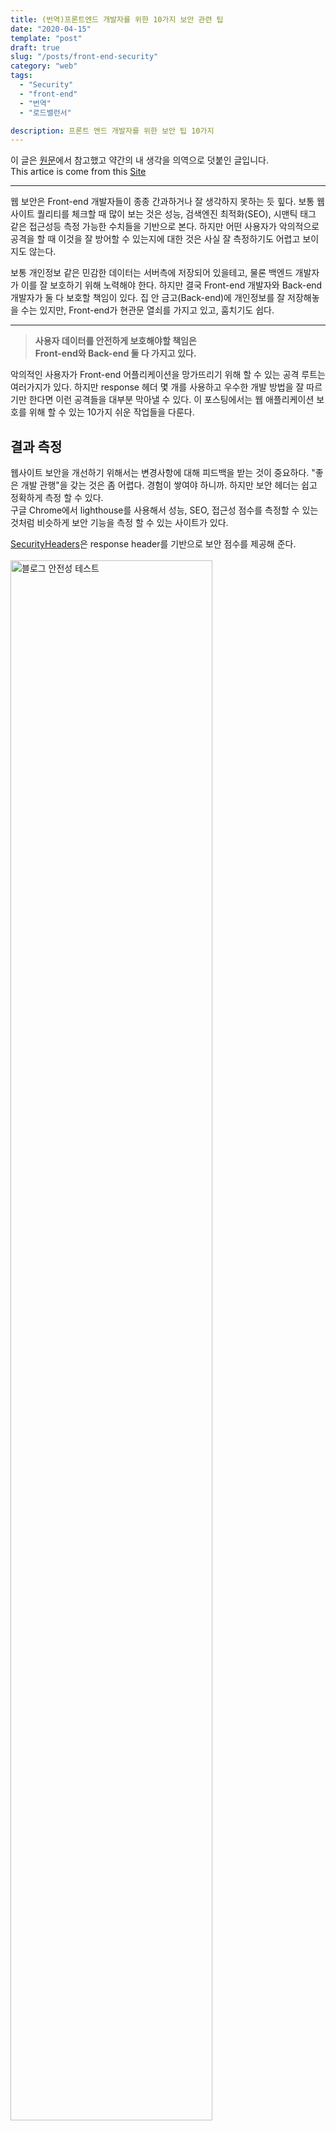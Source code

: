 ```yaml
---
title: (번역)프론트엔드 개발자를 위한 10가지 보안 관련 팁
date: "2020-04-15"
template: "post"
draft: true
slug: "/posts/front-end-security"
category: "web"
tags:
  - "Security"
  - "front-end"
  - "번역"
  - "로드밸런서"

description: 프론트 엔드 개발자를 위한 보안 팁 10가지
---
```


이 글은 [원문](https://levelup.gitconnected.com/10-security-tips-for-frontend-developers-19e3dd9fb069)에서 참고했고 약간의 내 생각을 의역으로 덧붙인 글입니다. <br>
This artice is come from this [Site](https://alexpareto.com/scalability/systems/2020/02/03/scaling-100k.html)

<hr>

웹 보안은 Front-end 개발자들이 종종 간과하거나 잘 생각하지 못하는 듯 힢다. 보통 웹사이트 퀄리티를 체크할 때 많이 보는 것은 성능, 검색엔진 최적화(SEO), 시맨틱 태그 같은 접근성등 측정 가능한 수치들을 기반으로 본다. 하지만 어떤 사용자가 악의적으로 공격을 할 때 이것을 잘 방어할 수 있는지에 대한 것은 사실 잘 측정하기도 어렵고 보이지도 않는다.

보통 개인정보 같은 민감한 데이터는 서버측에 저장되어 있을테고, 물론 백엔드 개발자가 이를 잘 보호하기 위해 노력해야 한다. 하지만 결국 Front-end 개발자와 Back-end 개발자가 둘 다 보호할 책임이 있다. 집 안 금고(Back-end)에 개인정보를 잘 저장해놓을 수는 있지만, Front-end가 현관문 열쇠를 가지고 있고, 훔치기도 쉽다.

 <hr>
<blockquote>
<strong>사용자 데이터를 안전하게 보호해야할 책임은 <br>Front-end와 Back-end 둘 다 가지고 있다.</strong>
</blockquote>

악의적인 사용자가 Front-end 어플리케이션을 망가뜨리기 위해 할 수 있는 공격 루트는 여러가지가 있다. 하지만 response 헤더 몇 개를 사용하고 우수한 개발 방법을 잘 따르기만 한다면 이런 공격들을 대부분 막아낼 수 있다. 이 포스팅에서는 웹 애플리케이션 보호를 위해 할 수 있는 10가지 쉬운 작업들을 다룬다.

## 결과 측정

웹사이트 보안을 개선하기 위해서는 변경사항에 대해 피드백을 받는 것이 중요하다. "좋은 개발 관행"을 갖는 것은 좀 어렵다. 경험이 쌓여야 하니까. 하지만 보안 헤더는 쉽고 정확하게 측정 할 수 있다. <Br>구글 Chrome에서 lighthouse를 사용해서 성능, SEO, 접근성 점수를 측정할 수 있는 것처럼 비슷하게 보안 기능을 측정 할 수 있는 사이트가 있다. <br>

[SecurityHeaders](https://securityheaders.com)은 response header를 기반으로 보안 점수를 제공해 준다.<br>
<br>
<img class="mb-3" style="width:80%;" src="https://yohanproblogasset.s3.ap-northeast-2.amazonaws.com/images/front-end-security/screen+5.png" alt="블로그 안전성 테스트">
<br>
A+도 있고 F도 있는데, 내 블로그의 경우 netlify를 통해 자동으로 호스팅 해준다. 내 블로그는 B를 맞았는데,
안타깝게도 대부분의 사이트는 D인 것 같다. 네이버도 , 다음도
<s>그런데 구글도 D다.</s>

## response 헤더에 대해 알아둘 사항

response 헤더를 다루는 것은 Backend의 작업이었다.
오늘날에는 웹 애플리케이션을 Zeit 또는 Netlify와 같은 "서버리스"클라우드 플랫폼에 배포하는 경우도 많아지고 있다.(Firebase도 마찬가지)<br>
이에 대해 적절한 response 헤더를 반환하도록 구성하는 것이 front-end 책임이 된다.<br>
내가 만드는 웹어플리케이션의 클라우드 호스팅 제공 업체가 어떤 response 헤더를 사용하는지 이에 대한 작동하는 방식을 배우고 적절하게 구성하면 된다.

## 1 User: 1 Machine

웹사이트든, 모바일 앱이든, 거의 모든 애플리케이션에는 세 가지의 핵심 구성요소가<small><s>(삼신기)</s></small>가 있다. <br> 바로 <strong>API</strong>, <strong>DataBase</strong> 그리고 <strong>Client</strong>(보통은 앱 또는 웹사이트)
DB는 영구데이터를 저장하고 API는 해당 데이터에 대한 요청과 그와 관련된 요청을 처리한다. Client는 그 데이터를 user에게 전달하게 된다. <br>

나는 현대 어플리케이션 개발에서는 클라이언트를 API와 완전히 독립적으로 만든다는 것을 알아냈는데, 이렇게 만들게 되면 앞으로 확장성을 생각하기가 더 쉽기 때문일 것이다. <br>

처음 어플리케이션을 개발할때에는 이 세 가지를 모두 한 서버에 돌리는 것은 괜찮다. 어떻게 보면, 우리의 개발환경과 비슷하다. 한 엔지니어가 API, Client, DB를 모두 한 컴퓨터에서 실행하는 것처럼 말이다.

그러니까 이론적으로는 DigitalOcean Droplet이나 EC2 서버 한 개에다가 배포가 가능하다. 아래처럼

 <img src='/media/images/20200211/1.png' width="50%" style="max-width:400px;">

그렇기는 하지만, 만약 Graminsta 프로젝트가 한 사람 이상의 유저가 사용하기를 원한다면 Database 계층을 나누는 것이 보통은 맞다.

Amazon RDS를 사용해서 나누거나 Digital Ocean에서 제공하는 Managed Database와 같은 관리형 서비스로 분할하는 것은 꽤 도움이 된다.

## 10 Users: DB 계층 나누기

단일 컴퓨터 또는 EC2 인스턴스에서 자체 호스팅하는 것보다 약간 더 비싸긴 하다. 하지만 이러한 서비스를 이용하면 Multi-region Reduncy, Read replica, 자동 백업 등 편리한 추가 기능을 쉽게 얻을 수 있다.

지금까지의 Graminsta 시스템의 모습이다.
<img src='/media/images/20200211/2.png' width="50%" style="max-width:400px; margin-top:10px;">

## 100 Users : Client 나누기

운좋게도, 초기 유저들이 Graminsta를 꽤 좋아한다. 이제 점점 트래픽이 안정적으로 유지되기 시작하니 Client를 나누어야 할 때가 되었다. 한 가지 명심해야 하는 것은 Client를 **잘 나누는 것**이 확장가능한 어플리케이션을 구축하는데 있어서 중요한 요소라는 것이다.시스템의 어떤 한 부분이 더 많은 트래픽을 얻으면 자체 트래픽 패턴을 기반으로 서비스를 확장할 수 있도록 분할 할 수가 있다.

이래서 나는 Client를 API와 별개로 만드는 것을 좋아한다. 이 방식은 웹, 모바일 웹, iOS, Android, 데스크톱 앱, 타사 서비스 등 여러 플랫폼에 대한 구축을 쉽게 만들 수 있게 한다. 모두 같은 API를 사용하는 Client일 뿐이다.

같은 맥락에서 사용자들에게 얻는 가장 큰 피드백은 Graminsta를 스마트폰에 설치하기를 원한다는 것이다. 그래서 우리는 모바일 앱을 출시하기로 한다.

   <img src='/media/images/20200211/3.png' width="50%" style="max-width:500px; margin-top:10px;">

## 1,000 Users: 로드밸런서 추가

Graminsta가 입소문을 타기 시작한다. User들이 사진을 여기저기서 올리기 시작한다. 점점 더 많은 가입자가 생긴다. 우리가 만든 하나밖에 없는 API는 몰려드는 트래픽을 처리하느라 어려움을 겪기 시작한다. 더 많은 컴퓨팅 파워가 필요한 시점이다.

로드밸런서는 매우 강력크 하다. API앞에 로드밸런서를 배치하게 되면 트래픽을 서비스의 인스턴스로 라우팅해 보내준다. 이를 통해 수평적 확장(동일 코드를 실행하는 서버 하나를 더 추가하여 처리할 수 있는 request량을 증가 시키는 것)이 가능해진다.

웹클라이언트와 API앞에 로드밸런서를 배치한다. 즉 API와 웹클라이언트 코드를 실행하는 여러개의 인스턴스가 있을 수 있다. 로드밸런서는 트래픽이 가장 적은 인스턴스로 request를 라우팅한다.

이렇게 하게 되면 우리는 Redundancy도 가져갈 수 있다.

> Redundancy 그러니까 한 개 장비가 뻑이 나더라도 다른 장비가 있으므로 안정적으로 운영을 가져갈 수 있음

한 인스턴스가 다운되더라도(과부하되거나 충돌이 일어나도) 전체 시스템이 다운되는 대신 다른 인스턴스가 requset를 받아서 처리할 수 있다.

그리고 또 로드밸런서는 오토스케일링도 가능하다. 로드밸런서를 설정하게 되면 트래픽이 많이 몰리는 시간(뭐 예를 들면 추석 KTX예매)에는 인스턴스를 늘리고, 잠잘 시간에는 인스턴스를 줄일 수 있다는 뜻이다. 로드밸런서를 추가하면 우리의 API 계층은 어떻게 보면 무한대로 확장이 가능하다. 더 많은 Requset가 오면 계속해서 인스턴스를 늘리면 된다.
<img src='/media/images/20200211/4.png' width="50%" style="max-width:600px; margin-top:10px;">

이 시점에서 보면 Heroku나 AWS의 Elastic Beanstalk 같은 PaaS 회사들이 즉시 제공하는 것과 매우 유사하다.(이래서 인기가 높음),
Heroku는 Database를 별도의 호스트에 두고 자동 확장으로 로드 밸런서를 관리한다. 또 웹 클라이언트를 API와 별도로 호스트할 수 있도록 한다. 이래서 프로젝트나 초기 단계의 창업에 헤로쿠와 같은 서비스를 이용해야 하는 큰 이유인데, 초기 단계에 필요한 것들이 기본으로 제공되기 때문이다.

## 10,000 Users: CDN

처음부터이 작업을 수행했어야 하지만, Graminsta가 워낙 빠르게 변하고 있어서 하지 못했다. 만명이나 되는 유저들이 이미지를 제공하고 업로드하면 서버에 너무 많은 부하가 걸리기 시작한다.

이 시점에서 static 콘텐츠(AWS의 S3 또는 Digital Ocean’s Spaces)를 호스팅하기 위해 클라우드 스토리지 서비스를 사용해야 한다. 일반적으로, API는 이미지나 이미지 업로드를 제공하는 것과 같은 것들을 다루는 것을 하면 좋지 않다.

클라우드 스토리지 서비스에서 사용할 수 있는 것 중 하나는 것은 바로 그 유명한 CDN이다. CDN은 전 세계의 각기 다른 데이터 센터에서 유저가 올린 이미지를 자동으로 캐싱할 것이다.

즉 우리의 메인 데이터 센터는 서울에서 서버 호스팅을 돌리고 있지만, 만약 누군가 캘리포니아에서 이미지를 요청한다면, 클라우드 공급자는 자주 쓰이는 데이터의 복사본을 만들어서 캘리포니아의 데이터 센터에 저장한다. 그렇게 되면 다음에 같은 자료를 요청한 사람은 훨씬 더 빨리 데이터를 받을 수 있다. 이 서비스는 로딩하는 데 오랜 시간이 걸리는 이미지나 비디오와 같은 것들을 공유할 때 효과적이다.

  <img src='/media/images/20200211/5.png' width="60%" style="max-width:700px; margin-top:10px;">

## 100,000 Users: 데이터 계층 확장하기

CDN이 많은 도움을 주었다. Graminsta는 점점 더 인기가 많아지는 중이다. 유명 유튜브 계정인 와썹맨과 워크맨이 계정을 만들었고 많은 사진과 이야기들을 올리고 있다. 다행히도 로드밸런서가 잘 동작하는지 API CPU의 메모리 사용량은 전반적으로 낮게 유지되고 있는 중이다. 그런데 이상하게 자꾸 Request를 보내면 응답이 늦게 돌아오거나 시간초과가 발생한다. 왜 그럴까? 왜 이렇게 느리지?

삽질해서 알아본 결과 Database CPU의 메모리 사용량이 80~90%를 육박하고 있다. 최대 한도를 초과하고 있다.

데이터 계층의 확장은 아마도 가장 까다로운고 어려운 부분이다. Stateless한 요청을 처리하는 API 서버의 경우 인스턴스를 더 추가 할 수 있지만 대부분의 데이터베이스 시스템은 이와 같지 않다. 이 경우 널리 사용되는 관계형 데이터베이스 시스템을 알아보게 된다.(PostgreSQL, MySQL 같은 것들).

## Caching 캐싱

이런 데이터베이스를 유지할 때 쉽고 좋은 방법이 있다. 바로 캐시를 사용하는 것이다. 캐시를 구현하는 가장 일반적인 방법은 뭐 Redis나 Memcached 같이 메모리 내에 있는 Key value 저장소를 사용하면 된다. 대부분의 클라우드에는 AWS Elasticache나 구글 클라우드의 Memorystore와 같은 관리 서비스 버전이 있다.

캐시는 동일한 정보를 반복적으로 요청할 때 매우 유용하다. 기본적으로 한번만 Database에 요청해서 값을 받아오게 되면 그 다음부터는 다시 Database에 요청할 일이 없다. (내가 캐시를 지우지 않는 이상)

예를 들어 와썹맨의 Graminsta 계정이 인기가 있어서 와썹맨 계정으로 유저들이 갈 때마다 API가 Database에서 와썹맨 계정의 정보를 요청하게 된다. 하지만 이 와썹맨 채널의 계정정보는 바뀌는 일은 사실상 거의 없기 때문에 이런 정보는 캐싱하는 것이 좋다.

Redis의 데이터베이스 결과를 `user:id`의 만료시간을 30초로 해놓고 값을 캐싱해 놓는다. 그래서 누군가 와썹맨의 채널을 찾아갔을때 Redis에 캐싱된 값이 이미 있다고 한다면 그 값을 주면 된다. 이렇게 하면 와썹맨 채널이 가장 인기있는 것이라고 하더라도 데이터베이스에 영향을 거의 주지 않는다.

또 캐시 서비스에서 얻을 수 있는 이점은 데이터베이스를 확장하는 것보다 더 쉽게 확장이 가능한다는 것이다. Redis에는로드 밸런서와 유사한 방식으로 Redis 클러스터 모드가 내장되어 있다. 그래서 Redis 캐시를 여러 머신에 배포 할 수 있다.

요즘 대부분의 어플리케이션들은 캐싱을 잘 활용한다. 이 방법은 빠른 API를 만들기 위한 필수불가결한 부분이다. 뭐 더 나은 쿼리를 던진다거나 코드를 잘 짜는 것도 일부 방법일 수는 있겠지만, 캐시가 없다면 수백만명에 이르는 사용자로 확장하기에는 충분하지는 않다.

## Read Replicas (읽기 복제본)

Database가 꽤나 허덕이고 있기 때문에 이제 우리가 할 수 있는 것은 Database Management System을 사용해서 Read Replica를 추가하는 것이다. 한번 클릭하는 것만으로도 만들 수 있고 이 읽기 복제본은 마스터 DB에 최신상태로 유지된다. 그리고 SELECT를 사용해서 접근 가능하다.
<img src='/media/images/20200211/6.png' width="60%" style="max-width:800px; margin-top:10px;">

## 이후

앱이 계속해서 확장함에 따라 우리는 독립적으로 확장할 수 있는 것은 분할해서 서비스하려고 한다. 예를 들어서 우리가 웹소켓을 사용하기 시작한다면 이 웹소켓 처리 코드를 밖으로 빼내는 것이 더 좋다. HTTP Request를 얼마나 보냈느냐에 관계없이 얼마나 많은 웹소켓이 열고 닫앗나에 따라 로드밸런서를 Scale up / Down 할 수 있다.

또한 데이터베이스 계층의 한계에 계속 부딪히게 될 건데 이 때는 데이터베이스를 분할하고 샤딩해야 할 때이다. 두 개다 많은 오버헤드가 필요하지만 데이터 계층을 무한대로 확장할 수 있다는 장점이 있다.

New Relic 또는 Datadog과 같은 서비스를 사용하여 모니터링을 하려고 한다. 이를 통해 어디서 요청이 느리고 개선이 필요한 부분이 어디인지 확인 할 수 있다. 규모를 확장 할 때 종종 이전 섹션의 일부 아이디어를 활용하여 병목 현상을 찾아 수정하는 데 집중하려고 한다.

## 참고

이 게시물은 내가 좋아하는 [High Scalabilty](http://highscalability.com/blog/2016/1/11/a-beginners-guide-to-scaling-to-11-million-users-on-amazons.html)에서 아이디어를 얻어서 썼다. 초반부에 있는 내용을 좀 더 빼서 clould agnostic하게 만들고 싶었다.
좀 더 보고 싶은 내용이 있다면 위 사이트를 참고해서 확인하면 좋을 듯하다.
